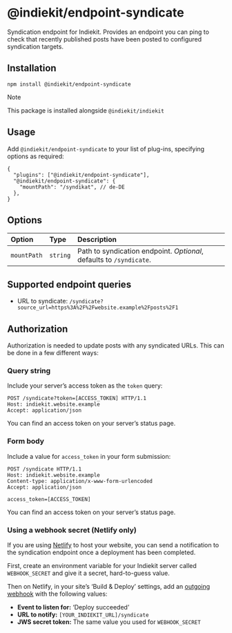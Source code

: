 # @indiekit/endpoint-syndicate

Syndication endpoint for Indiekit. Provides an endpoint you can ping to check that recently published posts have been posted to configured syndication targets.

## Installation

`npm install @indiekit/endpoint-syndicate`

> [!NOTE]
> This package is installed alongside `@indiekit/indiekit`

## Usage

Add `@indiekit/endpoint-syndicate` to your list of plug-ins, specifying options as required:

```jsonc
{
  "plugins": ["@indiekit/endpoint-syndicate"],
  "@indiekit/endpoint-syndicate": {
    "mountPath": "/syndikat", // de-DE
  },
}
```

## Options

| Option      | Type     | Description                                                         |
| :---------- | :------- | :------------------------------------------------------------------ |
| `mountPath` | `string` | Path to syndication endpoint. _Optional_, defaults to `/syndicate`. |

## Supported endpoint queries

- URL to syndicate: `/syndicate?source_url=https%3A%2F%2Fwebsite.example%2Fposts%2F1`

## Authorization

Authorization is needed to update posts with any syndicated URLs. This can be done in a few different ways:

### Query string

Include your server’s access token as the `token` query:

```http
POST /syndicate?token=[ACCESS_TOKEN] HTTP/1.1
Host: indiekit.website.example
Accept: application/json
```

You can find an access token on your server’s status page.

### Form body

Include a value for `access_token` in your form submission:

```http
POST /syndicate HTTP/1.1
Host: indiekit.website.example
Content-type: application/x-www-form-urlencoded
Accept: application/json

access_token=[ACCESS_TOKEN]
```

You can find an access token on your server’s status page.

### Using a webhook secret (Netlify only)

If you are using [Netlify](https://www.netlify.com) to host your website, you can send a notification to the syndication endpoint once a deployment has been completed.

First, create an environment variable for your Indiekit server called `WEBHOOK_SECRET` and give it a secret, hard-to-guess value.

Then on Netlify, in your site’s ‘Build & Deploy’ settings, add an [outgoing webhook](https://docs.netlify.com/site-deploys/notifications/#outgoing-webhooks) with the following values:

- **Event to listen for:** ‘Deploy succeeded’
- **URL to notify:** `[YOUR_INDIEKIT_URL]/syndicate`
- **JWS secret token:** The same value you used for `WEBHOOK_SECRET`
